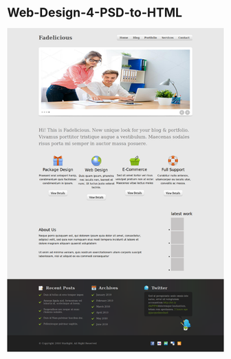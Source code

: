 # Web-Design-4-PSD-to-HTML
![Screen Shot](https://github.com/suportdevs/Web-Design-4--PSD-to-HTML/blob/master/images/Screenshot.png)

